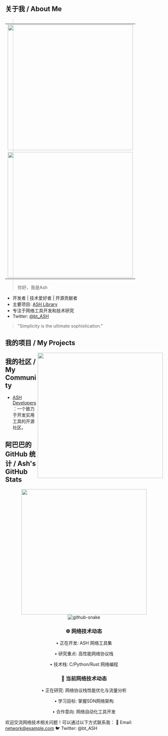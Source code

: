 ## 关于我 / About Me

<table align='right'>
<tr><td><img src="https://github-readme-stats.vercel.app/api?username=bt-ASH&include_all_commits=true&hide_border=true" width="400"></td></tr>
<tr><td><img src="https://github-profile-summary-cards.vercel.app/api/cards/profile-details?username=bt-ASH" width="400" /></td></tr>
</table>

> 你好，我是Ash

- 开发者 | 技术爱好者 | 开源贡献者
- 主要项目: [ASH Library](https://github.com/bt-ASH)
- 专注于网络工具开发和技术研究
- Twitter: [@bt_ASH](https://twitter.com/bt_ASH) 

> "Simplicity is the ultimate sophistication."

## 我的项目 / My Projects

<img align='right' src="https://skillicons.dev/icons?i=rust,python,c,linux,docker,git" width="400">

## 我的社区 / My Community

- [ASH Developers](https://github.com/bt-ASH)：一个致力于开发实用工具的开源社区。

## 阿巴巴的 GitHub 统计 / Ash's GitHub Stats

<div align="center"> <img width="400" src="https://count.kjchmc.cn/get/@:bt-ASH?theme=gelbooru" /> </div>

<!-- 网络技术活动统计 -->

<div align="center">
  <picture>
    <source media="(prefers-color-scheme: dark)" srcset="https://raw.githubusercontent.com/gist/bt-ASH/4a16dded8712693bedd4b14312476625/raw/577c9579ad2d25d9b387848832440113089404e2/github-snake-dark.svg" />
    <source media="(prefers-color-scheme: light)" srcset="https://raw.githubusercontent.com/gist/bt-ASH/4a16dded8712693bedd4b14312476625/raw/577c9579ad2d25d9b387848832440113089404e2/github-snake.svg" />
    <img alt="github-snake" src="https://raw.githubusercontent.com/gist/bt-ASH/4a16dded8712693bedd4b14312476625/raw/577c9579ad2d25d9b387848832440113089404e2/github-snake.svg" />
  </picture>
</div>

<!-- bt-ASH 的网络技术探索 -->
<div align="center">
  <h3>🌐 网络技术动态</h3>
  <p>• 正在开发: ASH 网络工具集</p>
  <p>• 研究重点: 高性能网络协议栈</p>
  <p>• 技术栈: C/Python/Rust 网络编程</p>
</div>


<!-- 网络技术相关动态 -->
<div align="center">
  <h3>📡 当前网络技术动态</h3>
  <p>• 正在研究: 网络协议栈性能优化与流量分析</p>
  <p>• 学习目标: 掌握SDN网络架构</p>
  <p>• 合作意向: 网络自动化工具开发</p>
</div>

欢迎交流网络技术相关问题！可以通过以下方式联系我：
📧 Email: network@example.com
🐦 Twitter: @bt_ASH
